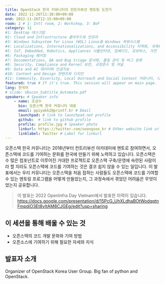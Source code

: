 ```yaml
---
title: OpenStack 한국 커뮤니티의 컨트리뷰션 멘토링 도전기
date: 2022-11-26T11:30:00+09:00
end: 2022-11-26T12:15:00+09:00
room: 2 # 1: Intl room, 2: Workshop, 3: BoF
category: 11
#1: Desktop 데스크탑
#2: Cloud and Infrastructure 클라우드와 인프라
#3: Windows Subsystem for Linux (WSL) Linux용 Windows 하위시스템
#4: Localizations, Internationalizations, and Accessibility 지역화, 국제화 및 접근성
#5: IoT, Embedded, Robotics, Appliances 사물인터넷, 임베디드, 로보틱스, 가전
#6: Packaging 패키징
#7: Documentations, QA and Bug triage 문서화, 품질 관리 및 버그 분류
#8: Security, Compliance and Kernel 보안, 규정준수 및 커널
#9: Data and AI 데이터와 인공지능
#10: Content and Design 컨텐츠와 디지인
#11: Community, Diversity, Local Outreach and Social Context 커뮤니티, 다양성, 지역 사회 협력과 사회적 관점
featured: true # If it's true. This session will appear on main page.
lang: 한국어
# slide: Ubucon_Subtitle_Automate.pdf
speakers: # Speaker info
    - name: 조성수
      bio: 오픈스택 한국 커뮤니티 대표
      email: ppiyakk2@printf.kr # Email
      launchpad: # link to launchpad.net profile
      github:  # link to github profile
      profile: profile.jpg # Speaker photo
      linkurl: https://twitter.com/seongsoo_kr # Other website link url
      linklabel: Twitter # Label for linkurl
---
```

오픈스택 한국 커뮤니티는 2018년부터 컨트리뷰션 아카데미에 멘토로 참여하면서, 오픈스택에 코드를 기여하는 문화를 한국에 만들기 위해 노력하고 있습니다. 오픈스택은 수 많은 컴포넌트로 이루어진 거대한 프로젝트로 오픈스택 구축/운영에 숙련된 사람이라 할 지라도 오픈스택에 코드를 기여하는 것은 결코 쉽지 않을 수 있는 일입니다. 
이 발표에서는 우리 커뮤니티는 오픈스택을 처음 접하는 사람들도 오픈스택에 코드를 기여할 수 있는 멘토링 프로그램을 어떻게 만들었는지, 그 과정속에서 겪었던 어려움은 무엇이었는지 공유합니다.

>이 발표는 2022 OpenInfra Day Vietnam에서 발표한 이력이 있습니다.
>https://docs.google.com/presentation/d/15PcG_UhXLdhaBOtWodqqtnFmpdiO3Et8vltAM8CJGEg/edit?usp=sharing

## 이 세션을 통해 배울 수 있는 것
- 오픈스택의 코드 개발 문화와 기여 방법
- 오픈소스에 기여하기 위해 필요한 자세와 지식

## 발표자 소개
Organizer of OpenStack Korea User Group. Big fan of python and OpenStack. 
